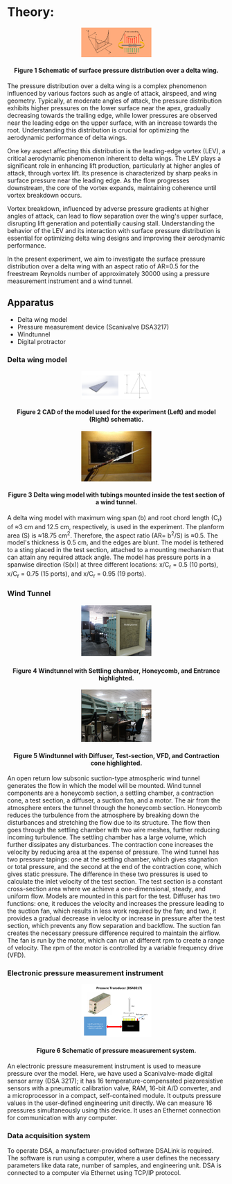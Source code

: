 # Theory:

<center>
<img src="./images/Fig1.png" style="width:32%;">

#### Figure 1 Schematic of surface pressure distribution over a delta wing.
</center>


The pressure distribution over a delta wing is a complex phenomenon influenced by various factors such as angle of attack, airspeed, and wing geometry. Typically, at moderate angles of attack, the pressure distribution exhibits higher pressures on the lower surface near the apex, gradually decreasing towards the trailing edge, while lower pressures are observed near the leading edge on the upper surface, with an increase towards the root. Understanding this distribution is crucial for optimizing the aerodynamic performance of delta wings.

One key aspect affecting this distribution is the leading-edge vortex (LEV), a critical aerodynamic phenomenon inherent to delta wings. The LEV plays a significant role in enhancing lift production, particularly at higher angles of attack, through vortex lift. Its presence is characterized by sharp peaks in surface pressure near the leading edge. As the flow progresses downstream, the core of the vortex expands, maintaining coherence until vortex breakdown occurs.

Vortex breakdown, influenced by adverse pressure gradients at higher angles of attack, can lead to flow separation over the wing's upper surface, disrupting lift generation and potentially causing stall. Understanding the behavior of the LEV and its interaction with surface pressure distribution is essential for optimizing delta wing designs and improving their aerodynamic performance.

In the present experiment, we aim to investigate the surface pressure distribution over a delta wing with an aspect ratio of AR=0.5 for the freestream Reynolds number of approximately 30000 using a pressure measurement instrument and a wind tunnel.



## Apparatus
- Delta wing model
- Pressure measurement device (Scanivalve DSA3217)
- Windtunnel
- Digital protractor

### Delta wing model

<center>
<img src="./images/Fig2.png" style="width:32%;">

#### Figure 2 CAD of the model used for the experiment (Left) and model (Right) schematic.
</center>
   

<center>
<img src="./images/Fig3.png" style="width:32%;">

#### Figure 3 Delta wing model with tubings mounted inside the test section of a wind tunnel.
</center>
 

A delta wing model with maximum wing span (b) and root chord length (C<sub>r</sub>) of  ≈3 cm and 12.5 cm, respectively, is used in the experiment. The planform area (S) is ≈18.75 cm<sup>2</sup>. Therefore, the aspect ratio (AR= b<sup>2</sup>/S) is ≈0.5. The model's thickness is 0.5 cm, and the edges are blunt. The model is tethered to a sting placed in the test section, attached to a mounting mechanism that can attain any required attack angle. The model has pressure ports in a spanwise direction (S(x)) at three different locations: x/C<sub>r</sub> = 0.5 (10 ports), x/C<sub>r</sub> = 0.75 (15 ports), and x/C<sub>r</sub> = 0.95 (19 ports).

### Wind Tunnel

 <center>
<img src="./images/Fig4.png" style="width:32%;">

#### Figure 4 Windtunnel with Settling chamber, Honeycomb, and Entrance highlighted.
</center>



<center>
<img src="./images/Fig5.png" style="width:32%;">

#### Figure 5 Windtunnel with Diffuser, Test-section, VFD, and Contraction cone highlighted.
</center>
 


An open return low subsonic suction-type atmospheric wind tunnel generates the flow in which the model will be mounted. Wind tunnel components are a honeycomb section, a settling chamber, a contraction cone, a test section, a diffuser, a suction fan, and a motor. The air from the atmosphere enters the tunnel through the honeycomb section. Honeycomb reduces the turbulence from the atmosphere by breaking down the disturbances and stretching the flow due to its structure. The flow then goes through the settling chamber with two wire meshes, further reducing incoming turbulence. The settling chamber has a large volume, which further dissipates any disturbances. The contraction cone increases the velocity by reducing area at the expense of pressure. The wind tunnel has two pressure tapings: one at the settling chamber, which gives stagnation or total pressure, and the second at the end of the contraction cone, which gives static pressure. The difference in these two pressures is used to calculate the inlet velocity of the test section. The test section is a constant cross-section area where we achieve a one-dimensional, steady, and uniform flow. Models are mounted in this part for the test. Diffuser has two functions: one, it reduces the velocity and increases the pressure leading to the suction fan, which results in less work required by the fan; and two, it provides a gradual decrease in velocity or increase in pressure after the test section, which prevents any flow separation and backflow. The suction fan creates the necessary pressure difference required to maintain the airflow. The fan is run by the motor, which can run at different rpm to create a range of velocity. The rpm of the motor is controlled by a variable frequency drive (VFD). 

### Electronic pressure measurement instrument

<center>
<img src="./images/Fig6.png" style="width:32%;">

#### Figure 6 Schematic of pressure measurement system.
</center>


An electronic pressure measurement instrument is used to measure pressure over the model. Here, we have used a Scanivalve-made digital sensor array (DSA 3217); it has 16 temperature-compensated piezoresistive sensors with a pneumatic calibration valve, RAM, 16-bit A/D converter, and a microprocessor in a compact, self-contained module. It outputs pressure values in the user-defined engineering unit directly. We can measure 16 pressures simultaneously using this device. It uses an Ethernet connection for communication with any computer.

### Data acquisition system
To operate DSA, a manufacturer-provided software DSALink is required. The software is run using a computer, where a user defines the necessary parameters like data rate, number of samples, and engineering unit. DSA is connected to a computer via Ethernet using TCP/IP protocol.



